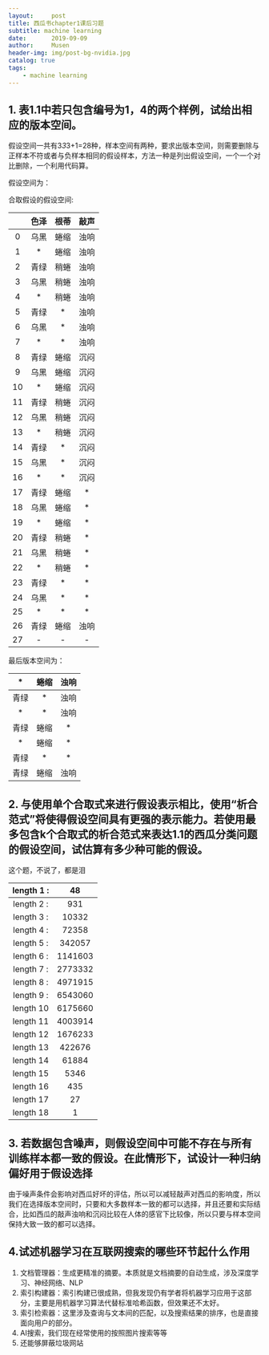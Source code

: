 ```yaml
---
layout:     post
title: 西瓜书chapter1课后习题
subtitle: machine learning
date:       2019-09-09
author:     Musen
header-img: img/post-bg-nvidia.jpg
catalog: true
tags:
    - machine learning
---
```


## 1. 表1.1中若只包含编号为1，4的两个样例，试给出相应的版本空间。 

假设空间一共有3*3*3+1=28种，样本空间有两种，要求出版本空间，则需要删除与正样本不符或者与负样本相同的假设样本，方法一种是列出假设空间，一个一个对比删除，一个利用代码算。

假设空间为：

合取假设的假设空间: 

|    | 色泽   | 根蒂   | 敲声   |
|:---:|:-------:|:-------:|:-------:|
|  0 | 乌黑   | 蜷缩   | 浊响   |
|  1 | *      | 蜷缩   | 浊响   |
|  2 | 青绿   | 稍蜷   | 浊响   |
|  3 | 乌黑   | 稍蜷   | 浊响   |
|  4 | *      | 稍蜷   | 浊响   |
|  5 | 青绿   | *      | 浊响   |
|  6 | 乌黑   | *      | 浊响   |
|  7 | *      | *      | 浊响   |
|  8 | 青绿   | 蜷缩   | 沉闷   |
|  9 | 乌黑   | 蜷缩   | 沉闷   |
| 10 | *      | 蜷缩   | 沉闷   |
| 11 | 青绿   | 稍蜷   | 沉闷   |
| 12 | 乌黑   | 稍蜷   | 沉闷   |
| 13 | *      | 稍蜷   | 沉闷   |
| 14 | 青绿   | *      | 沉闷   |
| 15 | 乌黑   | *      | 沉闷   |
| 16 | *      | *      | 沉闷   |
| 17 | 青绿   | 蜷缩   | *      |
| 18 | 乌黑   | 蜷缩   | *      |
| 19 | *      | 蜷缩   | *      |
| 20 | 青绿   | 稍蜷   | *      |
| 21 | 乌黑   | 稍蜷   | *      |
| 22 | *      | 稍蜷   | *      |
| 23 | 青绿   | *      | *      |
| 24 | 乌黑   | *      | *      |
| 25 | *      | *      | *      |
| 26 | 青绿   | 蜷缩   | 浊响   |
| 27 | -      | -      | -      |

最后版本空间为：

|*|蜷缩|浊响|  
|:---:|:---:|:---:|
|青绿|*|浊响|
|* |* |浊响|   
|青绿|蜷缩|*|
|* |蜷缩 |*|   
|青绿|* |*|  
|青绿|蜷缩|浊响|

## 2. 与使用单个合取式来进行假设表示相比，使用“析合范式”将使得假设空间具有更强的表示能力。若使用最多包含k个合取式的析合范式来表达1.1的西瓜分类问题的假设空间，试估算有多少种可能的假设。

这个题，不说了，都是泪

|length 1 :|48|
|:-----:|:-----:|
|length 2 :|931|
|length 3 :|10332|
|length 4 :|72358|
|length 5 :|342057|
|length 6 :|1141603|
|length 7 :|2773332|
|length 8 :|4971915|
|length 9 :|6543060|
|length 10 | 6175660|
|length 11 | 4003914|
|length 12 | 1676233|
|length 13 | 422676|
|length 14 | 61884|
|length 15 | 5346|
|length 16 | 435|
|length 17 | 27|
|length 18 | 1|

## 3. 若数据包含噪声，则假设空间中可能不存在与所有训练样本都一致的假设。在此情形下，试设计一种归纳偏好用于假设选择

由于噪声条件会影响对西瓜好坏的评估，所以可以减轻敲声对西瓜的影响度，所以我们在选择版本空间时，只要和大多数样本一致的都可以选择，并且还要和实际结合，比如西瓜的敲声浊响和沉闷比较在人体的感官下比较像，所以只要与样本空间保持大致一致的都可以选择。

## 4.试述机器学习在互联网搜索的哪些环节起什么作用

1. 文档管理器：生成更精准的摘要。本质就是文档摘要的自动生成，涉及深度学习、神经网络、NLP
2. 索引构建器：索引构建已很成熟，但我发现仍有学者将机器学习应用于这部分，主要是用机器学习算法代替标准哈希函数，但效果还不太好。
3. 索引检索器：这里涉及查询与文本间的匹配，以及搜索结果的排序，也是直接面向用户的部分。
4. AI搜索，我们现在经常使用的按照图片搜索等等
5. 还能够屏蔽垃圾网站






